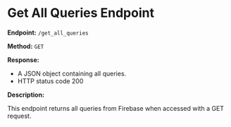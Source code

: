# Get All Queries Endpoint

**Endpoint:** `/get_all_queries`

**Method:** `GET`

**Response:** 

- A JSON object containing all queries.
- HTTP status code 200

**Description:** 

This endpoint returns all queries from Firebase when accessed with a GET request.
